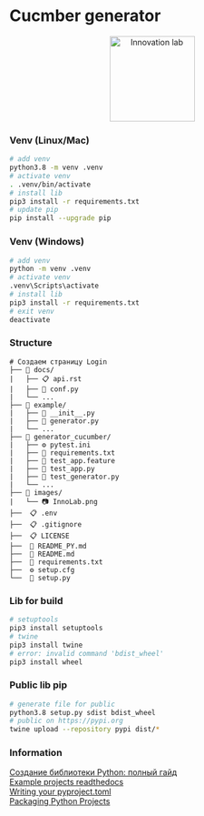 # Cucmber generator

<div align="center"><img src="https://gitlab.com/python_lib/generator_cucumber/-/blob/main/images/InnoLab.png?ref_type=heads" height="150" alt="Innovation lab"></div>

### Venv (Linux/Mac)
```bash
# add venv
python3.8 -m venv .venv
# activate venv
. .venv/bin/activate
# install lib
pip3 install -r requirements.txt
# update pip
pip install --upgrade pip
```

### Venv (Windows)
```bash
# add venv
python -m venv .venv
# activate venv
.venv\Scripts\activate
# install lib
pip3 install -r requirements.txt
# exit venv
deactivate
```

### Structure
```
# Создаем страницу Login
├── 📁 docs/
|   ├── 📋 api.rst
|   ├── 🐍 conf.py
|   └── ...  
├── 📁 example/
|   ├── 🐍 __init__.py
|   ├── 🐍 generator.py
|   └── ...  
├── 📁 generator_cucumber/
|   ├── ⚙️ pytest.ini
|   ├── 💾 requirements.txt
|   ├── 🥒 test_app.feature
|   ├── 🐍 test_app.py
|   ├── 🐍 test_generator.py
|   └── ...  
├── 📁 images/
|   └── 📷 InnoLab.png
├──  📋 .env
├──  📋 .gitignore
├──  📋 LICENSE
├──  📗 README_PY.md
├──  📘 README.md
├──  💾 requirements.txt
├──  ⚙️ setup.cfg
└──  🐍 setup.py  
```

### Lib for build 
```bash
# setuptools
pip3 install setuptools
# twine
pip3 install twine
# error: invalid command 'bdist_wheel'
pip3 install wheel
```

### Public lib pip
```bash
# generate file for public
python3.8 setup.py sdist bdist_wheel
# public on https://pypi.org
twine upload --repository pypi dist/*
```
 
### Information
[Создание библиотеки Python: полный гайд](https://habr.com/ru/articles/760046/)  
[Example projects readthedocs](https://docs.readthedocs.io/en/stable/examples.html)  
[Writing your pyproject.toml](https://packaging.python.org/en/latest/guides/writing-pyproject-toml/)  
[Packaging Python Projects](https://packaging.python.org/en/latest/tutorials/packaging-projects/)  

